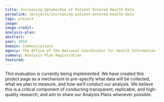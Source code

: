 ```yaml
---
title: Increasing Uptake/Use of Patient Entered Health Data
permalink: /projects/increasing-patient-entered-health-data
tags: project  
image:
image-credit:
analysis-plan: 
abstract: 
year: 2018  
domain: Communications
agency: The Office of the National Coordinator for Health Information Technology
summary: Analysis Plan Registration
featured: 
---
```

This evaluation is currently being implemented. We have created this project page as a mechanism to pre-specify what data will be collected, what we plan to measure, and how we’ll conduct our analysis. We believe this is a critical component of conducting transparent, replicable, and high-quality research; and aim to share our Analysis Plans whenever possible.

